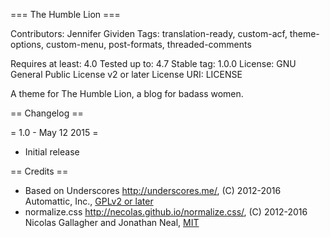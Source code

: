 === The Humble Lion ===

Contributors: Jennifer Gividen
Tags: translation-ready, custom-acf, theme-options, custom-menu, post-formats, threaded-comments

Requires at least: 4.0
Tested up to: 4.7
Stable tag: 1.0.0
License: GNU General Public License v2 or later
License URI: LICENSE

A theme for The Humble Lion, a blog for badass women.

== Changelog ==

= 1.0 - May 12 2015 =
* Initial release

== Credits ==

* Based on Underscores http://underscores.me/, (C) 2012-2016 Automattic, Inc., [GPLv2 or later](https://www.gnu.org/licenses/gpl-2.0.html)
* normalize.css http://necolas.github.io/normalize.css/, (C) 2012-2016 Nicolas Gallagher and Jonathan Neal, [MIT](http://opensource.org/licenses/MIT)
